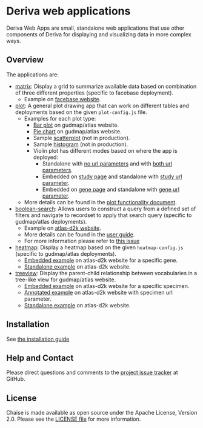 # Deriva web applications

Deriva Web Apps are small, standalone web applications that use other components of Deriva for displaying and visualizing data in more complex ways.

## Overview

The applications are:

- [matrix](docs/user-docs/matrix-app.md): Display a grid to summarize available data based on combination of three different properties (specific to facebase deployment).
  - Example on [facebase website](https://dev.facebase.org/~jchudy/deriva-webapps/matrix/).
- [plot](/docs/user-docs/plot-app.md): A general plot drawing app that can work on different tables and deployments based on the given `plot-config.js` file.
  - Examples for each plot type:
    - [Bar plot](https://www.atlas-d2k.org/deriva-webapps/plot/?config=gudmap-todate-bar) on gudmap/atlas website.
    - [Pie chart](https://www.atlas-d2k.org/deriva-webapps/plot/?config=gudmap-todate-pie) on gudmap/atlas website.
    - Sample [scatterplot](https://dev.gudmap.org/~jchudy/deriva-webapps/plot/?config=specimen-scatterplot) (not in production).
    - Sample [histogram](https://dev.gudmap.org/~jchudy/deriva-webapps/plot/?config=specimen-histogram-vertical) (not in production).
    - Violin plot has different modes based on where the app is deployed:
      - Standalone with [no url parameters](https://www.atlas-d2k.org/deriva-webapps/plot/?config=study-violin) and with [both url parameters](https://www.atlas-d2k.org/deriva-webapps/plot/?config=study-violin&Study=14-3PXT&NCBI_GeneID=1).
      - Embedded on [study page](https://www.atlas-d2k.org/chaise/record/#2/RNASeq:Study/RID=14-3PXT) and standalone with [study url parameter](https://www.atlas-d2k.org/deriva-webapps/plot/?config=study-violin&Study=14-3PXT).
      - Embedded on [gene page](https://www.atlas-d2k.org/chaise/record/#2/Common:Gene/RID=Q-3KT2) and standalone with [gene url parameter](https://www.atlas-d2k.org/deriva-webapps/plot/?config=study-violin&NCBI_GeneID=1).
  - More details can be found in the [plot functionality document](/docs/user-docs/plot-functionality.md).
- [boolean-search](/docs/user-docs/boolean-search-app.md): Allows users to construct a query from a defined set of filters and navigate to recordset to apply that search query (specific to gudmap/atlas deployments).
  - Example on [atlas-d2k website](https://www.atlas-d2k.org/deriva-webapps/boolean-search/).
  - More details can be found in the [user guide](https://www.gudmap.org/using-gudmap/boolean-anatomy-search/).
  - For more information please refer to [this issue](https://github.com/informatics-isi-edu/deriva-webapps/issues/5)
- [heatmap](/docs/user-docs/heatmap-app.md): Display a heatmap based on the given `heatmap-config.js` (specific to gudmap/atlas deployments).
  - [Embedded example](https://www.atlas-d2k.org/chaise/record/#2/Common:Gene/RID=Q-472G) on atlas-d2k website for a specific gene.
  - [Standalone example](https://www.atlas-d2k.org/deriva-webapps/heatmap/#2/Gene_Expression:Array_Data_view/NCBI_GeneID=12267) on atlas-d2k website.
- [treeview](/treview/): Display the parent-child relationship between vocabularies in a tree-like view for gudmap/atlas website.
  - [Embedded example](https://www.atlas-d2k.org/chaise/record/#2/Gene_Expression:Specimen/RID=N-GXA4) on atlas-d2k website for a specific specimen.
  - [Annotated example](https://www.atlas-d2k.org/deriva-webapps/treeview/?Specimen_RID=N-GXA4) on atlas-d2k website with specimen url parameter.
  - [Standalone example](https://www.atlas-d2k.org/deriva-webapps/treeview/) on atlas-d2k website.

## Installation

See [the installation guide](docs/user-docs/installation.md)

## Help and Contact

Please direct questions and comments to the [project issue tracker](https://github.com/informatics-isi-edu/deriva-webapps/issues) at GitHub.

## License

Chaise is made available as open source under the Apache License, Version 2.0. Please see the [LICENSE file](LICENSE) for more information.
